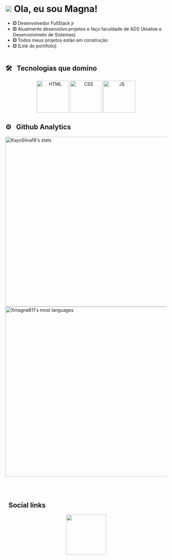 <h1><img src="https://i.picasion.com/pic92/49deadf8ef5914044c3f4eab639fe849.gif" width="20px"> Ola, eu sou Magna! </h1>

- ❎ Desenvolvedor FullStack jr
- ❎ Atualmente desenvolvo projetos e faço faculdade de ADS (Analise e Desenvolvimeto de Sistemas)
- ❎ Todos meus projetos estão em construção
- ❎ [Link do portifolio]
<br><br>

## 🛠 &nbsp; Tecnologias que domino
<p align="center" right="50px">
  <img aling="center" width="100" alt="HTML" src="https://i.picasion.com/pic92/a578a527cedde16cecff24a5ed8b4a50.gif">
  <img aling="center" width="100" alt="CSS" src="https://i.picasion.com/pic92/bc1dba6dc17f6356b6be0331a20dc3be.gif">
  <img aling="center" width="100" alt="JS" src="https://i.picasion.com/pic92/80701bcb0a2eddc54b80aefc0c00017a.gif">
</p>

## ⚙ &nbsp; Github Analytics

<p align="left">
  <img width="530em" src="https://github-readme-stats.vercel.app/api?username=xmagna611&show_icons=true&theme=dark" alt="KayoSilva19's stats"/>
  <img width="530em" src="https://github-readme-stats.vercel.app/api/top-langs/?username=xmagna611&layout=compact&theme=dark" alt="Xmagna611's most languages"/>
</p>
<br><br>

## &nbsp; Social links
<p align="center">
  <img src="https://i.picasion.com/pic92/b68ec1a391d2636a3b52390ce5ba5fe7.gif" width="125px">
</p>



